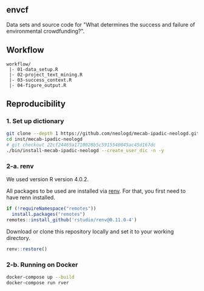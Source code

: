 envcf
---------------

Data sets and source code for "What determines the success and failure of environmental crowdfunding?".

## Workflow

```
workflow/
 |- 01-data_setup.R
 |- 02-project_text_mining.R
 |- 03-success_context.R
 |- 04-figure_output.R
```

## Reproducibility

### 1. Set up dictionary

```bash
git clone --depth 1 https://github.com/neologd/mecab-ipadic-neologd.git inst/mecab-ipadic-neologd
cd inst/mecab-ipadic-neologd
# git checkout 22cf24465a1710028b5c5915540045ac45d167dc
./bin/install-mecab-ipadic-neologd --create_user_dic -n -y
```

### 2-a. renv

We used version R version 4.0.2.

All packages to be used are installed via [renv](https://rstudio.github.io/renv/). For that, you first need to have renn installed.

```r
if (!requireNamespace("remotes"))
  install.packages("remotes")
remotes::install_github('rstudio/renv@0.11.0-4')
```

Download or clone this repository locally and set it to your working directory.

```r
renv::restore()
```

### 2-b. Running on Docker

```bash
docker-compose up --build
docker-compose run rver
```
